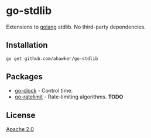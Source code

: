 # go-stdlib

Extensions to [golang](https://go.dev/) stdlib. No third-party dependencies.

## Installation

```bash
go get github.com/ahawker/go-stdlib
```

## Packages

* [go-clock](./go-clock) - Control time.
* [go-ratelimit](./go-ratelimit) - Rate-limiting algorithms. **TODO**

## License

[Apache 2.0](LICENSE)
